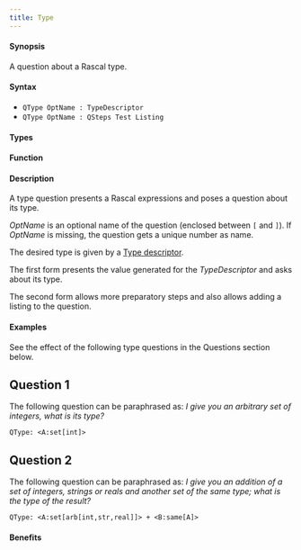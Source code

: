 ```yaml
---
title: Type
---
```


#### Synopsis

A question about a Rascal type.

#### Syntax

*  `QType OptName : TypeDescriptor`
*  `QType OptName : QSteps Test Listing`

#### Types

#### Function

#### Description

A type question presents a Rascal expressions and poses a question about its type.

_OptName_ is an optional name of the question (enclosed between `[` and `]`).
If _OptName_ is missing, the question gets a unique number as name.

The desired type is given by a [Type descriptor](/Tutor/Markup/QuestionMarkup/TypeDescriptor).

The first form presents the value generated for the _TypeDescriptor_ and asks about its type.

The second form allows more preparatory steps and also allows adding a listing to the question.

#### Examples

See the effect of the following type questions in the Questions section below.

##  Question 1 

The following question can be paraphrased as: _I give you an arbitrary set of integers, what is its type?_
```rascal
QType: <A:set[int]>
```

##  Question 2 


The following question can be paraphrased as: _I give you an addition of a set of integers, strings or reals and another set of the same type; what is the type of the result?_
```rascal
QType: <A:set[arb[int,str,real]]> + <B:same[A]>
```

#### Benefits



